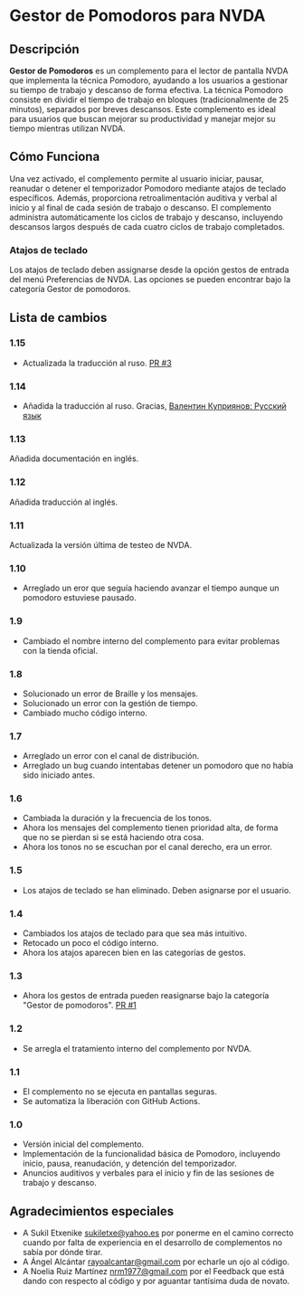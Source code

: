 # Gestor de Pomodoros para NVDA

## Descripción

**Gestor de Pomodoros** es un complemento para el lector de pantalla NVDA que implementa la técnica Pomodoro, ayudando a los usuarios a gestionar su tiempo de trabajo y descanso de forma efectiva. La técnica Pomodoro consiste en dividir el tiempo de trabajo en bloques (tradicionalmente de 25 minutos), separados por breves descansos. Este complemento es ideal para usuarios que buscan mejorar su productividad y manejar mejor su tiempo mientras utilizan NVDA.

## Cómo Funciona

Una vez activado, el complemento permite al usuario iniciar, pausar, reanudar o detener el temporizador Pomodoro mediante atajos de teclado específicos. Además, proporciona retroalimentación auditiva y verbal al inicio y al final de cada sesión de trabajo o descanso. El complemento administra automáticamente los ciclos de trabajo y descanso, incluyendo descansos largos después de cada cuatro ciclos de trabajo completados.

### Atajos de teclado
Los atajos de teclado deben assignarse desde la opción gestos de entrada del menú Preferencias de NVDA. Las opciones se pueden encontrar bajo la categoría Gestor de pomodoros.

## Lista de cambios
### 1.15
- Actualizada la traducción al ruso. [PR #3](https://github.com/jpavonabian/gestor-de-Pomodoros/pull/3)

### 1.14
- Añadida la traducción al ruso. Gracias, [Валентин Куприянов: Русский язык](https://nvda.ru/)
### 1.13
Añadida documentación en inglés.
### 1.12
Añadida traducción al inglés.
### 1.11
Actualizada la versión última de testeo de NVDA.
### 1.10
- Arreglado un eror que seguía haciendo avanzar el tiempo aunque un pomodoro estuviese pausado.

### 1.9
- Cambiado el nombre interno del complemento para evitar problemas con la tienda oficial.

### 1.8
- Solucionado un error de Braille y los mensajes.
- Solucionado un error con la gestión de tiempo.
- Cambiado mucho código interno.

### 1.7
- Arreglado un error con el canal de distribución.
- Arreglado un bug cuando intentabas detener un pomodoro que no había sido iniciado antes.

### 1.6
- Cambiada la duración y la frecuencia de los tonos.
- Ahora los mensajes del complemento tienen prioridad alta, de forma que no se pierdan si se está haciendo otra cosa.
- Ahora los tonos no se escuchan por el canal derecho, era un error.

### 1.5
- Los atajos de teclado se han eliminado. Deben asignarse por el usuario.

### 1.4
- Cambiados los atajos de teclado para que sea más intuitivo.
- Retocado un poco el código interno.
- Ahora los atajos aparecen bien en las categorías de gestos.

### 1.3
- Ahora los gestos de entrada pueden reasignarse bajo la categoría "Gestor de pomodoros". [PR #1](https://github.com/jpavonabian/Gestor-de-Pomodoros/pull/1)
### 1.2
- Se arregla el tratamiento interno del complemento por NVDA.
### 1.1
- El complemento no se ejecuta en pantallas seguras.
- Se automatiza la liberación con GitHub Actions.

### 1.0

- Versión inicial del complemento.
- Implementación de la funcionalidad básica de Pomodoro, incluyendo inicio, pausa, reanudación, y detención del temporizador.
- Anuncios auditivos y verbales para el inicio y fin de las sesiones de trabajo y descanso.

## Agradecimientos especiales
- A Sukil Etxenike <sukiletxe@yahoo.es> por ponerme en el camino correcto cuando por falta de experiencia en el desarrollo de complementos no sabía por dónde tirar.
- A Ángel Alcántar <rayoalcantar@gmail.com> por echarle un ojo al código.
- A Noelia Ruiz Martínez <nrm1977@gmail.com> por el Feedback que está dando con respecto al código y por aguantar tantísima duda de novato.

